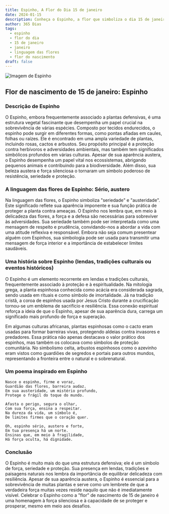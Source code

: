 ```yaml
---
title: Espinho, A Flor do Dia 15 de janeiro
date: 2024-01-15
description: Conheça o Espinho, a flor que simboliza o dia 15 de janeiro e seu significado 'Sério, austero'. Explore a beleza e o simbolismo desta flor encantadora.
author: 365 Dias
tags:
  - espinho
  - flor do dia
  - 15 de janeiro
  - janeiro
  - linguagem das flores
  - flor do nascimento
draft: false
---
```


![Imagem de Espinho](https://cdn.pixabay.com/photo/2016/11/12/14/06/spur-1818848_1280.jpg#center)


## Flor de nascimento de 15 de janeiro: Espinho

### Descrição de Espinho

O Espinho, embora frequentemente associado a plantas defensivas, é uma estrutura vegetal fascinante que desempenha um papel crucial na sobrevivência de várias espécies. Composto por tecidos endurecidos, o espinho pode surgir em diferentes formas, como pontas afiadas em caules, folhas ou raízes. Ele é encontrado em uma ampla variedade de plantas, incluindo rosas, cactos e arbustos. Seu propósito principal é a proteção contra herbívoros e adversidades ambientais, mas também tem significados simbólicos profundos em várias culturas. Apesar de sua aparência austera, o Espinho desempenha um papel vital nos ecossistemas, abrigando pequenos animais e contribuindo para a biodiversidade. Além disso, sua beleza austera e força silenciosa o tornaram um símbolo poderoso de resistência, seriedade e proteção.

### A linguagem das flores de Espinho: Sério, austero

Na linguagem das flores, o Espinho simboliza "seriedade" e "austeridade". Este significado reflete sua aparência imponente e sua função prática de proteger a planta contra ameaças. O Espinho nos lembra que, em meio à delicadeza das flores, a força e a defesa são necessárias para sobreviver às adversidades. Sua seriedade também pode ser interpretada como uma mensagem de respeito e prudência, convidando-nos a abordar a vida com uma atitude reflexiva e responsável. Embora não seja comum presentear alguém com Espinhos, sua simbologia pode ser usada para transmitir uma mensagem de força interior e a importância de estabelecer limites saudáveis.

### Uma história sobre Espinho (lendas, tradições culturais ou eventos históricos)

O Espinho é um elemento recorrente em lendas e tradições culturais, frequentemente associado à proteção e à espiritualidade. Na mitologia grega, a planta espinhosa conhecida como acácia era considerada sagrada, sendo usada em rituais e como símbolo de imortalidade. Já na tradição cristã, a coroa de espinhos usada por Jesus Cristo durante a crucificação tornou-se um emblema de sacrifício e resiliência. Essa conexão espiritual reforça a ideia de que o Espinho, apesar de sua aparência dura, carrega um significado mais profundo de força e superação.

Em algumas culturas africanas, plantas espinhosas como o cacto eram usadas para formar barreiras vivas, protegendo aldeias contra invasores e predadores. Essa prática não apenas destacava o valor prático dos espinhos, mas também os colocava como símbolos de proteção comunitária. No simbolismo celta, arbustos espinhosos como o azevinho eram vistos como guardiões de segredos e portais para outros mundos, representando a fronteira entre o natural e o sobrenatural.

### Um poema inspirado em Espinho

```
Nasce o espinho, firme e voraz,  
Guardião das flores, barreira audaz.  
Em sua austeridade, um mistério profundo,  
Protege o frágil do toque do mundo.  

Afasta o perigo, segura o olhar,  
Com sua força, ensina a respeitar.  
Na dureza da vida, um símbolo é,  
De limites firmes que o coração quer.  

Oh, espinho sério, austero e forte,  
Em tua presença há um norte.  
Ensinas que, em meio à fragilidade,  
Há força oculta, há dignidade.
```

### Conclusão

O Espinho é muito mais do que uma estrutura defensiva; ele é um símbolo de força, seriedade e proteção. Sua presença em lendas, tradições e paisagens naturais nos lembra da importância de equilibrar delicadeza com resiliência. Apesar de sua aparência austera, o Espinho é essencial para a sobrevivência de muitas plantas e serve como um lembrete de que a verdadeira força muitas vezes reside naquilo que não é imediatamente visível. Celebrar o Espinho como a "flor" de nascimento de 15 de janeiro é uma homenagem à força silenciosa e à capacidade de se proteger e prosperar, mesmo em meio aos desafios.
